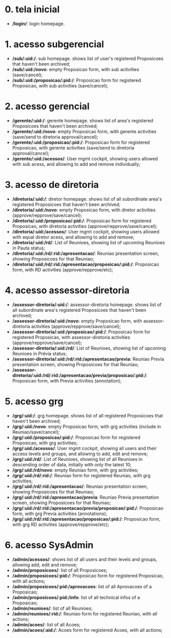 # 0. tela inicial

-   **/login/**: login homepage.

# 1. acesso subgerencial

-   **/sub/:uid:/**: sub homepage. shows list of user's registered Proposicoes that haven't been archived;
-   **/sub/:uid:/novo**: empty Proposicao form, with sub activities (save/cancel);
-   **/sub/:uid:/proposicao/:pid:/**: Proposicao form for registered Proposicao, with sub activities (save/cancel);

# 2. acesso gerencial

-   **/gerente/:uid:/**: gerente homepage. shows list of area's registered Proposicoes that haven't been archived;
-   **/gerente/:uid:/novo**: empty Proposicao form, with gerente activities (save/send to diretoria approval/cancel);
-   **/gerente/:uid:/proposicao/:pid:/**: Proposicao form for registered Proposicao, with gerente activities (save/send to diretoria approval/cancel);
-   **/gerente/:uid:/acessos/**: User mgmt cockpit, showing users allowed with sub acess, and allowing to add and remove individually;

# 3. acesso de diretoria

-   **/diretoria/:uid:/**: diretor homepage. shows list of all subordinate area's registered Proposicoes that haven't been archived;
-   **/diretoria/:uid:/novo**: empty Proposicao form, with diretor activities (approve/repprove/save/cancel);
-   **/diretoria/:uid:/proposicao/:pid:/**: Proposicao form for registered Proposicao, with diretoria activities (approve/repprove/save/cancel);
-   **/diretoria/:uid:/acessos/**: User mgmt cockpit, showing users allowed with equal diretor acess, and allowing to add and remove;
-   **/diretoria/:uid:/rd/**: List of Reunioes, showing list of upcoming Reunioes in Pauta status;
-   **/diretoria/:uid:/rd/:rid:/apresentacao/**: Reuniao presentation screen, showing Proposicoes for that Reuniao;
-   **/diretoria/:uid:/rd/:rid:/apresentacao/proposicao/:pid:/**: Proposicao form, with RD activities (approve/repprove/etc);

# 4. acesso assessor-diretoria

-   **/assessor-diretoria/:uid:/**: assessor-diretoria homepage. shows list of all subordinate area's registered Proposicoes that haven't been archived;
-   **/assessor-diretoria/:uid:/novo**: empty Proposicao form, with assessor-diretoria activities (approve/repprove/save/cancel);
-   **/assessor-diretoria/:uid:/proposicao/:pid:/**: Proposicao form for registered Proposicao, with assessor-diretoria activities (approve/repprove/save/cancel);
-   **/assessor-diretoria/:uid:/rd/**: List of Reunioes, showing list of upcoming Reunioes in Prévia status;
-   **/assessor-diretoria/:uid:/rd/:rid:/apresentacao/previa**: Reuniao Previa presentation screen, showing Proposicoes for that Reuniao;
-   **/assessor-diretoria/:uid:/rd/:rid:/apresentacao/previa/proposicao/:pid:/**: Proposicao form, with Previa activities (annotation);

# 5. acesso grg

-   **/grg/:uid:/**: grg homepage. shows list of all registered Proposicoes that haven't been archived;
-   **/grg/:uid:/novo**: empty Proposicao form, with grg activities (include in Reuniao/save/cancel);
-   **/grg/:uid:/proposicao/:pid:/**: Proposicao form for registered Proposicao, with grg activities;
-   **/grg/:uid:/acessos/**: User mgmt cockpit, showing all users and their access levels and groups, and allowing to add, edit and remove;
-   **/grg/:uid:/rd/**: List of Reunioes, showing list of all Reunioes in descending order of data, initially with only the latest 10;
-   **/grg/:uid:/rd/novo**: empty Reuniao form, with grg activities;
-   **/grg/:uid:/rd/:rid:/**: Reuniao form for registered Reuniao, with grg activities;
-   **/grg/:uid:/rd/:rid:/apresentacao/**: Reuniao presentation screen, showing Proposicoes for that Reuniao;
-   **/grg/:uid:/rd/:rid:/apresentacao/previa**: Reuniao Previa presentation screen, showing Proposicoes for that Reuniao;
-   **/grg/:uid:/rd/:rid:/apresentacao/previa/proposicao/:pid:/**: Proposicao form, with grg Previa activities (annotations);
-   **/grg/:uid:/rd/:rid:/apresentacao/proposicao/:pid:/**: Proposicao form, with grg RD activities (approve/repprove/etc);

# 6. acesso SysAdmin

-   **/admin/acessos/**: shows list of all users and their levels and groups, allowing add, edit and remove;
-   **/admin/proposicoes/**: list of all Proposicoes;
-   **/admin/proposicoes/:pid:/**: Proposicao form for registered Proposicao, with all actions;
-   **/admin/proposicoes/:pid:/aprovacoes**: list of all Aprovacoes of a Proposicao;
-   **/admin/proposicoes/:pid:/info**: list of all technical infos of a Proposicao;
-   **/admin/reunioes/**: list of all Reunioes;
-   **/admin/reunioes/:rid:/**: Reuniao form for registered Reuniao, with all actions;
-   **/admin/acoes/**: list of all Acoes;
-   **/admin/acoes/:aid:/**: Acoes form for registered Acoes, with all actions;
